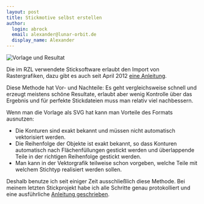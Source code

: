 ```yaml
---
layout: post
title: Stickmotive selbst erstellen
author:
  login: abrock
  email: alexander@lunar-orbit.de
  display_name: Alexander
---
```


![Vorlage und Resultat](/assets/2015-stickmotiv-erstellen-header.jpg)

Die im RZL verwendete Sticksoftware erlaubt den Import von Rastergrafiken,
dazu gibt es auch seit April 2012
[eine Anleitung](https://wiki.raumzeitlabor.de/wiki/Rarity/Rastergraphik-Import).

Diese Methode hat Vor- und Nachteile: Es geht vergleichsweise schnell und erzeugt
meistens schöne Resultate, erlaubt aber wenig Kontrolle über das Ergebnis und für
perfekte Stickdateien muss man relativ viel nachbessern.

Wenn man die Vorlage als SVG hat kann man Vorteile des Formats ausnutzen:

* Die Konturen sind exakt bekannt und müssen nicht automatisch vektorisiert werden.
* Die Reihenfolge der Objekte ist exakt bekannt, so dass Konturen automatisch nach
Flächenfüllungen gestickt werden und überlappende Teile in der richtigen Reihenfolge
gestickt werden.
* Man kann in der Vektorgrafik teilweise schon vorgeben, welche Teile mit welchem
Stichtyp realisiert werden sollen.

Deshalb benutze ich seit einiger Zeit ausschließlich diese Methode.
Bei meinem letzten Stickprojekt habe ich alle Schritte genau protokolliert
und eine ausführliche
[Anleitung geschrieben](https://wiki.raumzeitlabor.de/wiki/Rarity/Vektorgrafik-Import).
